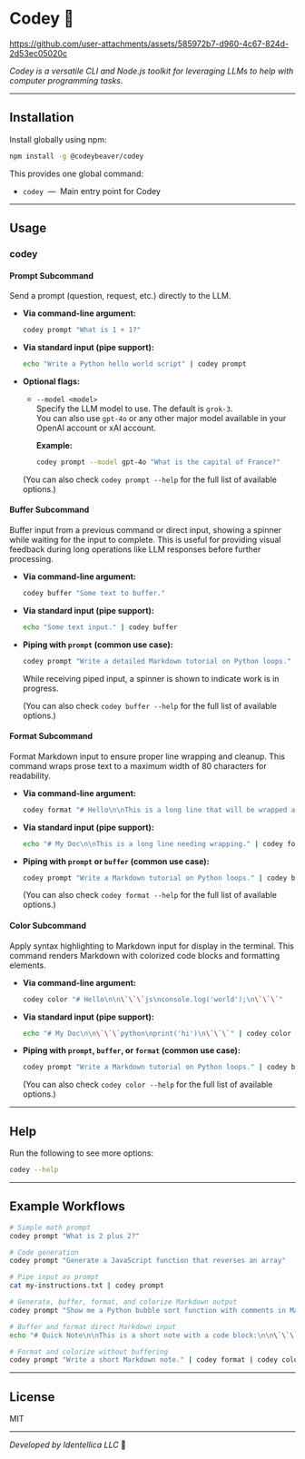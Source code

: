 # Codey 🦫

https://github.com/user-attachments/assets/585972b7-d960-4c67-824d-2d53ec05020c

_Codey is a versatile CLI and Node.js toolkit for leveraging LLMs to help with
computer programming tasks._

---

## Installation

Install globally using npm:

```sh
npm install -g @codeybeaver/codey
```

This provides one global command:

- `codey` &nbsp;—&nbsp; Main entry point for Codey

---

## Usage

### **codey**

#### Prompt Subcommand

Send a prompt (question, request, etc.) directly to the LLM.

- **Via command-line argument:**

  ```sh
  codey prompt "What is 1 + 1?"
  ```

- **Via standard input (pipe support):**

  ```sh
  echo "Write a Python hello world script" | codey prompt
  ```

- **Optional flags:**

  - `--model <model>`  
    Specify the LLM model to use. The default is `grok-3`.  
    You can also use `gpt-4o` or any other major model available in your OpenAI
    account or xAI account.

    **Example:**

    ```sh
    codey prompt --model gpt-4o "What is the capital of France?"
    ```

  (You can also check `codey prompt --help` for the full list of available
  options.)

#### Buffer Subcommand

Buffer input from a previous command or direct input, showing a spinner while
waiting for the input to complete. This is useful for providing visual feedback
during long operations like LLM responses before further processing.

- **Via command-line argument:**

  ```sh
  codey buffer "Some text to buffer."
  ```

- **Via standard input (pipe support):**

  ```sh
  echo "Some text input." | codey buffer
  ```

- **Piping with `prompt` (common use case):**

  ```sh
  codey prompt "Write a detailed Markdown tutorial on Python loops." | codey buffer
  ```

  While receiving piped input, a spinner is shown to indicate work is in
  progress.

  (You can also check `codey buffer --help` for the full list of available
  options.)

#### Format Subcommand

Format Markdown input to ensure proper line wrapping and cleanup. This command
wraps prose text to a maximum width of 80 characters for readability.

- **Via command-line argument:**

  ```sh
  codey format "# Hello\n\nThis is a long line that will be wrapped at 80 characters for readability in Markdown format."
  ```

- **Via standard input (pipe support):**

  ```sh
  echo "# My Doc\n\nThis is a long line needing wrapping." | codey format
  ```

- **Piping with `prompt` or `buffer` (common use case):**

  ```sh
  codey prompt "Write a Markdown tutorial on Python loops." | codey buffer | codey format
  ```

  (You can also check `codey format --help` for the full list of available
  options.)

#### Color Subcommand

Apply syntax highlighting to Markdown input for display in the terminal. This
command renders Markdown with colorized code blocks and formatting elements.

- **Via command-line argument:**

  ```sh
  codey color "# Hello\n\n\`\`\`js\nconsole.log('world');\n\`\`\`"
  ```

- **Via standard input (pipe support):**

  ```sh
  echo "# My Doc\n\n\`\`\`python\nprint('hi')\n\`\`\`" | codey color
  ```

- **Piping with `prompt`, `buffer`, or `format` (common use case):**

  ```sh
  codey prompt "Write a Markdown tutorial on Python loops." | codey buffer | codey format | codey color
  ```

  (You can also check `codey color --help` for the full list of available
  options.)

---

## Help

Run the following to see more options:

```sh
codey --help
```

---

## Example Workflows

```sh
# Simple math prompt
codey prompt "What is 2 plus 2?"

# Code generation
codey prompt "Generate a JavaScript function that reverses an array"

# Pipe input as prompt
cat my-instructions.txt | codey prompt

# Generate, buffer, format, and colorize Markdown output
codey prompt "Show me a Python bubble sort function with comments in Markdown." | codey buffer | codey format | codey color

# Buffer and format direct Markdown input
echo "# Quick Note\n\nThis is a short note with a code block:\n\n\`\`\`bash\necho 'Hello, World!'\n\`\`\`" | codey buffer | codey format

# Format and colorize without buffering
codey prompt "Write a short Markdown note." | codey format | codey color
```

---

## License

MIT

---

_Developed by Identellica LLC_ 🦫
